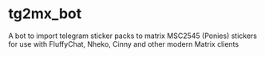 # tg2mx_bot
A bot to import telegram sticker packs to matrix MSC2545 (Ponies) stickers for use with FluffyChat, Nheko, Cinny and other modern Matrix clients
